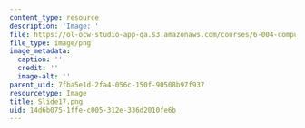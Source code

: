 ```yaml
---
content_type: resource
description: 'Image: '
file: https://ol-ocw-studio-app-qa.s3.amazonaws.com/courses/6-004-computation-structures-spring-2017/14d6b0751ffec005312e336d2010fe6b_Slide17.png
file_type: image/png
image_metadata:
  caption: ''
  credit: ''
  image-alt: ''
parent_uid: 7fba5e1d-2fa4-056c-150f-90508b97f937
resourcetype: Image
title: Slide17.png
uid: 14d6b075-1ffe-c005-312e-336d2010fe6b
---
```

